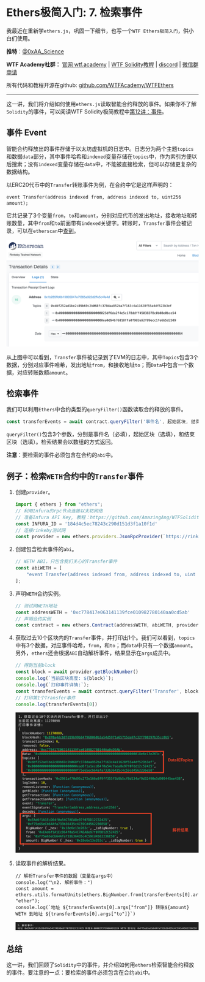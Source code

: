# Ethers极简入门: 7. 检索事件

我最近在重新学`ethers.js`，巩固一下细节，也写一个`WTF Ethers极简入门`，供小白们使用。

**推特**：[@0xAA_Science](https://twitter.com/0xAA_Science)

**WTF Academy社群：** [官网 wtf.academy](https://wtf.academy) | [WTF Solidity教程](https://github.com/AmazingAng/WTFSolidity) | [discord](https://discord.wtf.academy) | [微信群申请](https://docs.google.com/forms/d/e/1FAIpQLSe4KGT8Sh6sJ7hedQRuIYirOoZK_85miz3dw7vA1-YjodgJ-A/viewform?usp=sf_link)

所有代码和教程开源在github: [github.com/WTFAcademy/WTFEthers](https://github.com/WTFAcademy/WTFEthers)

-----

这一讲，我们将介绍如何使用`ethers.js`读取智能合约释放的事件。如果你不了解`Solidity`的事件，可以阅读WTF Solidity极简教程中[第12讲：事件](https://github.com/AmazingAng/WTFSolidity/blob/main/12_Event/readme.md)。

## 事件 Event

智能合约释放出的事件存储于以太坊虚拟机的日志中。日志分为两个主题`topics`和数据`data`部分，其中事件哈希和`indexed`变量存储在`topics`中，作为索引方便以后搜索；没有`indexed`变量存储在`data`中，不能被直接检索，但可以存储更复杂的数据结构。

以ERC20代币中的`Transfer`转账事件为例，在合约中它是这样声明的：

```solidity
event Transfer(address indexed from, address indexed to, uint256 amount);
```

它共记录了3个变量`from`，`to`和`amount`，分别对应代币的发出地址，接收地址和转账数量，其中`from`和`to`前面带有`indexed`关键字。转账时，`Transfer`事件会被记录，可以在`etherscan`中[查到](https://rinkeby.etherscan.io/tx/0x8cf87215b23055896d93004112bbd8ab754f081b4491cb48c37592ca8f8a36c7)。

![Transfer事件](img/7-1.png)

从上图中可以看到，`Transfer`事件被记录到了EVM的日志中，其中`Topics`包含3个数据，分别对应事件哈希，发出地址`from`，和接收地址`to`；而`Data`中包含一个数据，对应转账数额`amount`。

## 检索事件

我们可以利用`Ethers`中合约类型的`queryFilter()`函数读取合约释放的事件。

```js
const transferEvents = await contract.queryFilter('事件名', 起始区块, 结束区块)
```

`queryFilter()`包含3个参数，分别是事件名（必填），起始区块（选填），和结束区块（选填）。检索结果会以数组的方式返回。

**注意**：要检索的事件必须包含在合约的`abi`中。

## 例子：检索`WETH`合约中的`Transfer`事件

1. 创建`provider`。
    ```js
    import { ethers } from "ethers";
    // 利用Infura的rpc节点连接以太坊网络
    // 准备Infura API Key, 教程：https://github.com/AmazingAng/WTFSolidity/blob/main/Topics/Tools/TOOL02_Infura/readme.md
    const INFURA_ID = '184d4c5ec78243c290d151d3f1a10f1d'
    // 连接rinkeby测试网
    const provider = new ethers.providers.JsonRpcProvider(`https://rinkeby.infura.io/v3/${INFURA_ID}`)
    ```

2. 创建包含检索事件的`abi`。
    ```js
    // WETH ABI，只包含我们关心的Transfer事件
    const abiWETH = [
        "event Transfer(address indexed from, address indexed to, uint amount)"
    ];
    ```

3. 声明`WETH`合约实例。

    ```js
    // 测试网WETH地址
    const addressWETH = '0xc778417e063141139fce010982780140aa0cd5ab'
    // 声明合约实例
    const contract = new ethers.Contract(addressWETH, abiWETH, provider)
    ```

4. 获取过去10个区块内的`Transfer`事件，并打印出1个。我们可以看到，`topics`中有3个数据，对应事件哈希，`from`，和`to`；而`data`中只有一个数据`amount`。另外，`ethers`还会根据`ABI`自动解析事件，结果显示在`args`成员中。
    ```js
    // 得到当前block
    const block = await provider.getBlockNumber()
    console.log(`当前区块高度: ${block}`);
    console.log(`打印事件详情:`);
    const transferEvents = await contract.queryFilter('Transfer', block - 10, block)
    // 打印第1个Transfer事件
    console.log(transferEvents[0])
    ```

    ![打印事件](img/7-2.png)

5. 读取事件的解析结果。

    ```
    // 解析Transfer事件的数据（变量在args中）
    console.log("\n2. 解析事件：")
    const amount = ethers.utils.formatUnits(ethers.BigNumber.from(transferEvents[0].args["amount"]), "ether");
    console.log(`地址 ${transferEvents[0].args["from"]} 转账${amount} WETH 到地址 ${transferEvents[0].args["to"]}`)
    ```

    ![解析事件](img/7-3.png)

## 总结

这一讲，我们回顾了`Solidity`中的事件，并介绍如何用`ethers`检索智能合约释放的事件。要注意的一点：要检索的事件必须包含在合约`abi`中。